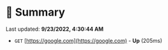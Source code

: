 # 📖 Summary
Last updated: **9/23/2022, 4:30:44 AM**

- `GET` [https://google.com](https://google.com) - **Up** (205ms)
